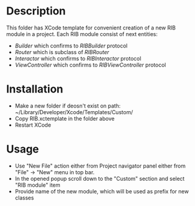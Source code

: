 # Description
This folder has XCode template for convenient creation of a new RIB module in a project.
Each RIB module consist of next entities:

* *Builder* which confirms to *RIBBuilder* protocol
* *Router* which is subclass of *RIBRouter*
* *Interactor* which confirms to *RIBInteractor* protocol
* *ViewController* which confirms to *RIBViewController* protocol

# Installation

* Make a new folder if deosn't exist on path:
~/Library/Developer/Xcode/Templates/Custom/
* Copy RIB.xctemplate in the folder above
* Restart XCode

# Usage

* Use "New File" action either from Project navigator panel either from "File" -> "New" menu in top bar.
* In the opened popup scroll down to the "Custom" section and select "RIB module" item
* Provide name of the new module, which will be used as prefix for new classes
